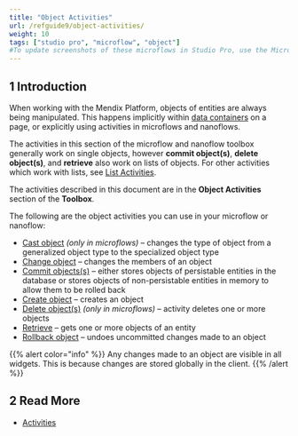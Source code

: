 ```yaml
---
title: "Object Activities"
url: /refguide9/object-activities/
weight: 10
tags: ["studio pro", "microflow", "object"]
#To update screenshots of these microflows in Studio Pro, use the Microflow Screenshots app.
---
```


## 1 Introduction

When working with the Mendix Platform, objects of entities are always being manipulated. This happens implicitly within [data containers](/refguide9/data-widgets/) on a page, or explicitly using activities in microflows and nanoflows.

The activities in this section of the microflow and nanoflow toolbox generally work on single objects, however **commit object(s)**, **delete object(s)**, and **retrieve** also work on lists of objects. For other activities which work with lists, see [List Activities](/refguide9/list-activities/).

The activities described in this document are in the **Object Activities** section of the **Toolbox**.

The following are the object activities you can use in your microflow or nanoflow:

* [Cast object](/refguide9/cast-object/) *(only in microflows)* – changes the type of object from a generalized object type to the specialized object type
* [Change object](/refguide9/change-object/) – changes the members of an object
* [Commit objects(s)](/refguide9/committing-objects/) – either stores objects of persistable entities in the database or stores objects of non-persistable entities in memory to allow them to be rolled back
* [Create object](/refguide9/create-object/) – creates an object
* [Delete object(s)](/refguide9/deleting-objects/) *(only in microflows)* – activity deletes one or more objects
* [Retrieve](/refguide9/retrieve/) – gets one or more objects of an entity
* [Rollback object](/refguide9/rollback-object/) – undoes uncommitted changes made to an object

{{% alert color="info" %}}
Any changes made to an object are visible in all widgets. This is because changes are stored globally in the client.
{{% /alert %}}

## 2 Read More

* [Activities](/refguide9/activities/)
